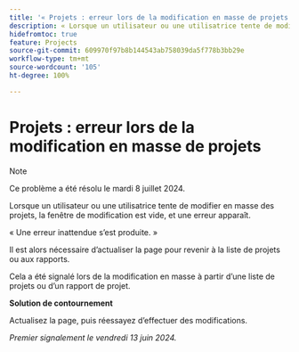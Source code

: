```yaml
---
title: '« Projets : erreur lors de la modification en masse de projets »'
description: « Lorsque un utilisateur ou une utilisatrice tente de modifier en masse des projets, la fenêtre de modification est vide, et une erreur apparaît. »
hidefromtoc: true
feature: Projects
source-git-commit: 609970f97b8b144543ab758039da5f778b3bb29e
workflow-type: tm+mt
source-wordcount: '105'
ht-degree: 100%

---
```



# Projets : erreur lors de la modification en masse de projets

>[!NOTE]
>
>Ce problème a été résolu le mardi 8 juillet 2024.

Lorsque un utilisateur ou une utilisatrice tente de modifier en masse des projets, la fenêtre de modification est vide, et une erreur apparaît.

« Une erreur inattendue s’est produite. »

Il est alors nécessaire d’actualiser la page pour revenir à la liste de projets ou aux rapports.

Cela a été signalé lors de la modification en masse à partir d’une liste de projets ou d’un rapport de projet.

**Solution de contournement**

Actualisez la page, puis réessayez d’effectuer des modifications.

_Premier signalement le vendredi 13 juin 2024._
